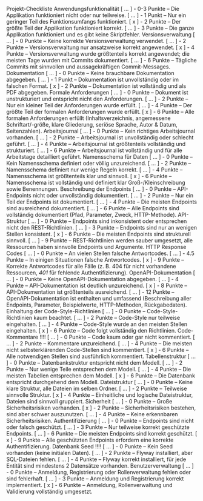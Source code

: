 Projekt-Checkliste
Anwendungsfunktionalität
[ … ] - 0-3 Punkte – Die Applikation funktioniert nicht oder nur teilweise.
[ … ] - 1 Punkt – Nur ein geringer Teil des Funktionsumfangs funktioniert.
[ x ] - 2 Punkte – Der größte Teil der Applikation funktioniert korrekt.
[ … ] - 3 Punkte – Die ganze Applikation funktioniert und es gibt keine Skriptfehler.
Versionsverwaltung
[ … ] - 0 Punkte – Keine korrekte Versionsverwaltung verwendet.
[ … ] - 2 Punkte – Versionsverwaltung nur ansatzweise korrekt angewendet.
[ x ] - 4 Punkte – Versionsverwaltung wurde größtenteils korrekt angewendet; die meisten Tage wurden mit Commits dokumentiert.
[ … ] - 6 Punkte – Tägliche Commits mit sinnvollen und aussagekräftigen Commit-Messages.
Dokumentation
[ … ] - 0 Punkte – Keine brauchbare Dokumentation abgegeben.
[ … ] - 1 Punkt – Dokumentation ist unvollständig oder im falschen Format.
[ x ] - 2 Punkte – Dokumentation ist vollständig und als PDF abgegeben.
Formale Anforderungen
[ … ] - 0 Punkte – Dokument ist unstrukturiert und entspricht nicht den Anforderungen.
[ … ] - 2 Punkte – Nur ein kleiner Teil der Anforderungen wurde erfüllt.
[ … ] - 4 Punkte – Der größte Teil der formalen Anforderungen wurde erfüllt.
[ x ] - 6 Punkte – Alle formalen Anforderungen erfüllt (Inhaltsverzeichnis, angemessene Schriftart/-größe, klare Gliederung, seriöse Sprache, Autor & Datum, Seitenzahlen).
Arbeitsjournal
[ … ] - 0 Punkte – Kein richtiges Arbeitsjournal vorhanden.
[ … ] - 2 Punkte – Arbeitsjournal ist unvollständig oder schlecht geführt.
[ … ] - 4 Punkte – Arbeitsjournal ist größtenteils vollständig und strukturiert.
[ … ] - 6 Punkte – Arbeitsjournal ist vollständig und für alle Arbeitstage detailliert geführt.
Namensschema für Daten
[ … ] - 0 Punkte – Kein Namensschema definiert oder völlig unzureichend.
[ … ] - 2 Punkte – Namensschema definiert nur wenige Regeln korrekt.
[ … ] - 4 Punkte – Namensschema ist größtenteils klar und sinnvoll.
[ x ] - 6 Punkte – Namensschema ist vollständig und definiert klar Groß-/Kleinschreibung sowie Benennungen.
Beschreibung der Endpoints
[ … ] - 0 Punkte – API-Endpoints nicht oder unvollständig dokumentiert.
[ … ] - 2 Punkte – Nur ein Teil der Endpoints ist dokumentiert.
[ … ] - 4 Punkte – Die meisten Endpoints sind ausreichend dokumentiert.
[ … ] - 6 Punkte – Alle Endpoints sind vollständig dokumentiert (Pfad, Parameter, Zweck, HTTP-Methode).
API-Struktur
[ … ] - 0 Punkte – Endpoints sind inkonsistent oder entsprechen nicht den REST-Richtlinien.
[ … ] - 3 Punkte – Endpoints sind nur an wenigen Stellen konsistent.
[ x ] - 6 Punkte – Die meisten Endpoints sind strukturell sinnvoll.
[ … ] - 9 Punkte – REST-Richtlinien werden sauber umgesetzt, alle Ressourcen haben sinnvolle Endpoints und Argumente.
HTTP Response Codes
[ … ] - 0 Punkte – An vielen Stellen falsche Antwortcodes.
[ … ] - 4.5 Punkte – In einigen Situationen falsche Antwortcodes.
[ x ] - 9 Punkte – Korrekte Antwortcodes für alle Fälle (z. B. 404 für nicht vorhandene Ressourcen, *401* für fehlende Authentifizierung).
OpenAPI-Dokumentation
[ … ] - 0 Punkte – Keine OpenAPI-Dokumentation abgegeben.
[ … ] - 4 Punkte – API-Dokumentation ist deutlich unzureichend.
[ x ] - 8 Punkte – API-Dokumentation ist größtenteils ausreichend.
[ ... ] - 12 Punkte – OpenAPI-Dokumentation ist enthalten und umfassend (Beschreibung aller Endpoints, Parameter, Beispielwerte, HTTP-Methoden, Rückgabedaten).
Einhaltung der Code-Style-Richtlinien
[ … ] - 0 Punkte – Code-Style-Richtlinien kaum beachtet.
[ … ] - 2 Punkte – Code-Style nur teilweise eingehalten.
[ … ] - 4 Punkte – Code-Style wurde an den meisten Stellen eingehalten.
[ x ] - 6 Punkte – Code folgt vollständig den Richtlinien.
Code-Kommentare !!!!
[ … ] - 0 Punkte – Code kaum oder gar nicht kommentiert.
[ … ] - 2 Punkte – Kommentare unzureichend.
[ … ] - 4 Punkte – Die meisten nicht selbsterklärenden Code-Stellen sind kommentiert.
[ x ] - 6 Punkte – Alle notwendigen Stellen sind ausführlich kommentiert.
Tabellenstruktur
[ … ] - 0 Punkte – Datenbankstruktur entspricht nicht dem Modell.
[ … ] - 2 Punkte – Nur wenige Teile entsprechen dem Modell.
[ … ] - 4 Punkte – Die meisten Tabellen entsprechen dem Modell.
[ x ] - 6 Punkte – Die Datenbank entspricht durchgehend dem Modell.
Dateistruktur
[ … ] - 0 Punkte – Keine klare Struktur, alle Dateien im selben Ordner.
[ … ] - 2 Punkte – Teilweise sinnvolle Struktur.
[ x ] - 4 Punkte – Einheitliche und logische Dateistruktur, Dateien sind sinnvoll gruppiert.
Sicherheit
[ … ] - 0 Punkte – Große Sicherheitsrisiken vorhanden.
[ x ] - 2 Punkte – Sicherheitsrisiken bestehen, sind aber schwer auszunutzen.
[ … ] - 4 Punkte – Keine erkennbaren Sicherheitsrisiken.
Authentifizierung
[ … ] - 0 Punkte – Endpoints sind nicht oder falsch geschützt.
[ … ] - 3 Punkte – Nur teilweise korrekt geschützte Endpoints.
[ … ] - 6 Punkte – Die meisten Endpoints sind korrekt geschützt.
[ x ] - 9 Punkte – Alle geschützten Endpoints erfordern eine korrekte Authentifizierung.
Datenbank Seed !!!!
[ … ] - 0 Punkte – Kein Seed vorhanden (keine initialen Daten).
[ … ] - 2 Punkte – Flyway installiert, aber SQL-Dateien fehlen.
[ … ] - 4 Punkte – Flyway korrekt installiert, für jede Entität sind mindestens 2 Datensätze vorhanden.
Benutzerverwaltung
[ … ] - 0 Punkte – Anmeldung, Registrierung oder Rollenverwaltung fehlen oder sind fehlerhaft.
[ … ] - 3 Punkte – Anmeldung und Registrierung korrekt implementiert.
[ x ] - 6 Punkte – Anmeldung, Rollenverwaltung und Validierung vollständig umgesetzt.
